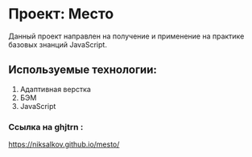 # Проект: Место
Данный проект направлен на получение и применение на практике базовых знанций JavaScript.

## Используемые технологии:
1. Адаптивная верстка
2. БЭМ
3. JavaScript

### Ссылка на ghjtrn : 
https://niksalkov.github.io/mesto/